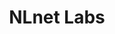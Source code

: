 ---
blog: https://medium.com/nlnetlabs
facebook: https://facebook.com/nlnetlabs
git: https://github.com/NLnetLabs
linkedin: https://linkedin.com/company/92855
logohandle: nlnetlabsnl
sort: nlnetlabs
title: NLnet Labs
twitter: https://x.com/nlnetlabs
website: https://www.nlnetlabs.nl/
---